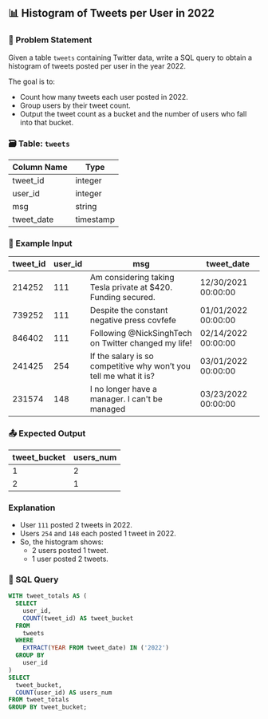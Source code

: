 ## 📊 Histogram of Tweets per User in 2022

### 🧾 Problem Statement
Given a table `tweets` containing Twitter data, write a SQL query to obtain a histogram of tweets posted per user in the year 2022.

The goal is to:
- Count how many tweets each user posted in 2022.
- Group users by their tweet count.
- Output the tweet count as a bucket and the number of users who fall into that bucket.

### 🗃️ Table: `tweets`

| Column Name | Type      |
|-------------|-----------|
| tweet_id    | integer   |
| user_id     | integer   |
| msg         | string    |
| tweet_date  | timestamp |

### 🧪 Example Input

| tweet_id | user_id | msg                                                             | tweet_date           |
|----------|---------|------------------------------------------------------------------|----------------------|
| 214252   | 111     | Am considering taking Tesla private at \$420. Funding secured. | 12/30/2021 00:00:00 |
| 739252   | 111     | Despite the constant negative press covfefe                    | 01/01/2022 00:00:00 |
| 846402   | 111     | Following @NickSinghTech on Twitter changed my life!           | 02/14/2022 00:00:00 |
| 241425   | 254     | If the salary is so competitive why won’t you tell me what it is? | 03/01/2022 00:00:00 |
| 231574   | 148     | I no longer have a manager. I can't be managed                 | 03/23/2022 00:00:00 |

### 📤 Expected Output

| tweet_bucket | users_num |
|--------------|-----------|
| 1            | 2         |
| 2            | 1         |

### Explanation  
- User `111` posted 2 tweets in 2022.  
- Users `254` and `148` each posted 1 tweet in 2022.  
- So, the histogram shows:
  - 2 users posted 1 tweet.
  - 1 user posted 2 tweets.

### 🧮 SQL Query

```sql
WITH tweet_totals AS (
  SELECT  
    user_id,
    COUNT(tweet_id) AS tweet_bucket
  FROM
    tweets
  WHERE
    EXTRACT(YEAR FROM tweet_date) IN ('2022')
  GROUP BY
    user_id
)
SELECT
  tweet_bucket,
  COUNT(user_id) AS users_num
FROM tweet_totals
GROUP BY tweet_bucket;
```
